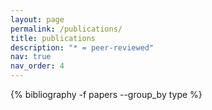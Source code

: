 ```yaml
---
layout: page
permalink: /publications/
title: publications
description: "* = peer-reviewed"
nav: true
nav_order: 4
---
```


<!-- _pages/publications.md -->
<div class="publications">
    {% bibliography -f papers --group_by type %}
</div>